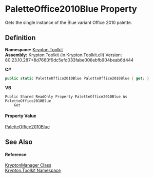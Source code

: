 # PaletteOffice2010Blue Property


Gets the single instance of the Blue variant Office 2010 palette.



## Definition
**Namespace:** <a href="79d2eac2-21f4-54ff-7552-b20c33c30600.md">Krypton.Toolkit</a>  
**Assembly:** Krypton.Toolkit (in Krypton.Toolkit.dll) Version: 80.23.10.287+8d7660f9dc5efd033fabe008ebfb904beab6d444

**C#**
``` C#
public static PaletteOffice2010Blue PaletteOffice2010Blue { get; }
```
**VB**
``` VB
Public Shared ReadOnly Property PaletteOffice2010Blue As PaletteOffice2010Blue
	Get
```



#### Property Value
<a href="e0720842-7a5e-d740-a2e9-5151a9d6c686.md">PaletteOffice2010Blue</a>

## See Also


#### Reference
<a href="fd000c89-b24b-9dde-c880-bccf31b10060.md">KryptonManager Class</a>  
<a href="79d2eac2-21f4-54ff-7552-b20c33c30600.md">Krypton.Toolkit Namespace</a>  
